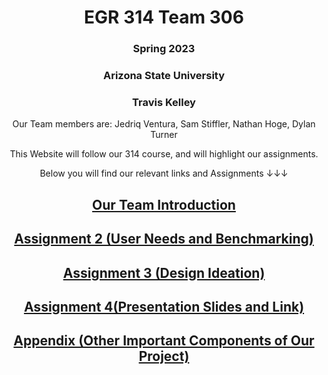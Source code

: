 <div align="center">

# EGR 314 Team 306


### Spring 2023
### Arizona State University
### Travis Kelley

  



Our Team members are:
Jedriq Ventura, Sam Stiffler, Nathan Hoge, Dylan Turner

This Website will follow our 314 course, and will highlight our assignments.


Below you will find our relevant links and Assignments ↓↓↓

## [Our Team Introduction](Introduction.md)
## [Assignment 2 (User Needs and Benchmarking)](User-needs.md)
## [Assignment 3 (Design Ideation)](Design-Ideation.md)
## [Assignment 4(Presentation Slides and Link)](Presentation.md)
## [Appendix (Other Important Components of Our Project)](Presentation.md)
</div>
